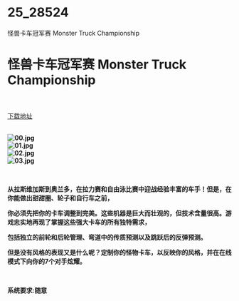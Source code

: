 # 25_28524
怪兽卡车冠军赛 Monster Truck Championship
# 怪兽卡车冠军赛 Monster Truck Championship
 <br/></br>
[下载地址](https://www.switch520.cc/article/28524 "下载地址")
<br/></br>

<p><strong><img title="00.jpg" src="https://www.switch520.cc/muke_img/2022_03_22_4a6888bc04c87.jpg" alt="00.jpg"></strong><br>
<strong><img title="01.jpg" src="https://www.switch520.cc/muke_img/2022_03_22_27df123fd033b.jpg" alt="01.jpg"></strong><br>
<strong><img title="02.jpg" src="https://www.switch520.cc/muke_img/2022_03_22_dce8823afdd2b.jpg" alt="02.jpg"></strong><br>
<strong><img title="03.jpg" src="https://www.switch520.cc/muke_img/2022_03_22_3e3c1c91e776b.jpg" alt="03.jpg"></strong></p>
<p>&nbsp;</p>
<p><strong>从拉斯维加斯到奥兰多，在拉力赛和自由泳比赛中迎战经验丰富的车手！但是，在你能做出甜甜圈、轮子和自行车之前，</strong></p>
<p><strong>你必须先把你的卡车调整到完美。这些机器是巨大而壮观的，但技术含量很高。游戏忠实地再现了掌握这些强大卡车的所有独特需求，</strong></p>
<p><strong>包括独立的前轮和后轮管理、弯道中的传质预测以及跳跃后的反弹预测。</strong></p>
<p><strong>但是没有风格的表现又是什么呢？定制你的怪物卡车，以反映你的风格，并在在线模式下向你的7个对手炫耀。</strong></p>
<p>&nbsp;</p>
<p><strong>系统要求:随意</strong></p>



